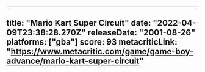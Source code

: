 
---
title: "Mario Kart Super Circuit"
date: "2022-04-09T23:38:28.270Z"
releaseDate: "2001-08-26"
platforms: ["gba"]
score: 93
metacriticLink: "https://www.metacritic.com/game/game-boy-advance/mario-kart-super-circuit"
---
